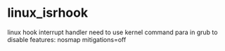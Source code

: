 # linux_isrhook
linux hook interrupt handler
need to use kernel command para in grub to disable features: nosmap mitigations=off
